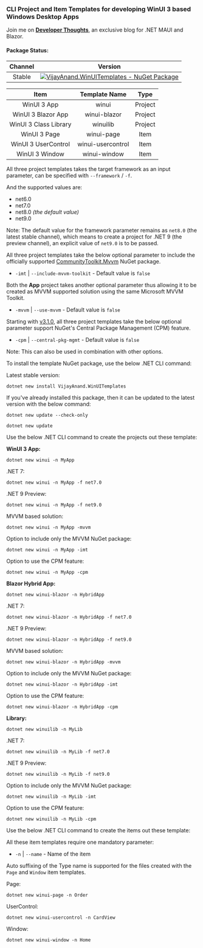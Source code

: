 ### CLI Project and Item Templates for developing WinUI 3 based Windows Desktop Apps

Join me on [**Developer Thoughts**](https://egvijayanand.in/ "Developer Thoughts"), an exclusive blog for .NET MAUI and Blazor.

#### Package Status:

|Channel|Version|
|:---:|:---:|
|Stable|[![VijayAnand.WinUITemplates - NuGet Package](https://badgen.net/nuget/v/VijayAnand.WinUITemplates/?icon=nuget)](https://www.nuget.org/packages/VijayAnand.WinUITemplates/ "WinUI CLI Templates (Stable)")|
<!--
|Preview|[![VijayAnand.WinUITemplates - NuGet Package](https://badgen.net/nuget/v/VijayAnand.WinUITemplates/latest?icon=nuget)](https://www.nuget.org/packages/VijayAnand.WinUITemplates/absoluteLatest "WinUI CLI Templates (Preview)")|
-->

<!-- CLI project template for developing `WinUI 3` App and Class Library and is named as `winui` and `winuilib` respectively. -->

|Item|Template Name|Type|
|:---:|:---:|:---:|
|WinUI 3 App|winui|Project|
|WinUI 3 Blazor App|winui-blazor|Project|
|WinUI 3 Class Library|winuilib|Project|
|WinUI 3 Page|winui-page|Item|
|WinUI 3 UserControl|winui-usercontrol|Item|
|WinUI 3 Window|winui-window|Item|

All three project templates takes the target framework as an input parameter, can be specified with `--framework` / `-f`.

And the supported values are:

* net6.0
* net7.0
* net8.0 _(the default value)_
* net9.0

Note: The default value for the framework parameter remains as `net8.0` (the latest stable channel), which means to create a project for .NET 9 (the preview channel), an explicit value of `net9.0` is to be passed.

All three project templates take the below optional parameter to include the officially supported [CommunityToolkit.Mvvm](https://www.nuget.org/packages/CommunityToolkit.Mvvm) NuGet package.

* `-imt` | `--include-mvvm-toolkit` - Default value is `false`

Both the **App** project takes another optional parameter thus allowing it to be created as MVVM supported solution using the same Microsoft MVVM Toolkit.

* `-mvvm` | `--use-mvvm` - Default value is `false`

Starting with [v3.1.0](https://www.nuget.org/packages/VijayAnand.WinUITemplates/3.1.0), all three project templates take the below optional parameter support NuGet's Central Package Management (CPM) feature.

* `-cpm` | `--central-pkg-mgmt` - Default value is `false`

Note: This can also be used in combination with other options.

<!-- CLI item template for `WinUI 3` Page, UserControl, and Window and is named as `winui-page`, `winui-usercontrol`, and `winui-window` respectively. -->

To install the template NuGet package, use the below .NET CLI command:

Latest stable version:

```shell
dotnet new install VijayAnand.WinUITemplates
```

<!--
Latest preview version:

```shell
dotnet new install VijayAnand.WinUITemplates::2.2.0-preview.4
```
-->

If you've already installed this package, then it can be updated to the latest version with the below command:

```shell
dotnet new update --check-only
```

```shell
dotnet new update
```

Use the below .NET CLI command to create the projects out these template:

**WinUI 3 App:**

```shell
dotnet new winui -n MyApp
```

.NET 7:
```shell
dotnet new winui -n MyApp -f net7.0
```

.NET 9 Preview:
```shell
dotnet new winui -n MyApp -f net9.0
```

MVVM based solution:
```shell
dotnet new winui -n MyApp -mvvm
```

Option to include only the MVVM NuGet package:
```shell
dotnet new winui -n MyApp -imt
```

Option to use the CPM feature:
```shell
dotnet new winui -n MyApp -cpm
```

**Blazor Hybrid App:**

```shell
dotnet new winui-blazor -n HybridApp
```

.NET 7:
```shell
dotnet new winui-blazor -n HybridApp -f net7.0
```

.NET 9 Preview:
```shell
dotnet new winui-blazor -n HybridApp -f net9.0
```

MVVM based solution:
```shell
dotnet new winui-blazor -n HybridApp -mvvm
```

Option to include only the MVVM NuGet package:
```shell
dotnet new winui-blazor -n HybridApp -imt
```

Option to use the CPM feature:
```shell
dotnet new winui-blazor -n HybridApp -cpm
```

**Library:**

```shell
dotnet new winuilib -n MyLib
```

.NET 7:
```shell
dotnet new winuilib -n MyLib -f net7.0
```

.NET 9 Preview:
```shell
dotnet new winuilib -n MyLib -f net9.0
```

Option to include only the MVVM NuGet package:
```shell
dotnet new winuilib -n MyLib -imt
```

Option to use the CPM feature:
```shell
dotnet new winuilib -n MyLib -cpm
```

Use the below .NET CLI command to create the items out these template:

All these item templates require one mandatory parameter:

* `-n` | `--name` - Name of the item

Auto suffixing of the Type name is supported for the files created with the `Page` and `Window` item templates.

Page:
```shell
dotnet new winui-page -n Order
```

UserControl:
```shell
dotnet new winui-usercontrol -n CardView
```

Window:
```shell
dotnet new winui-window -n Home
```
